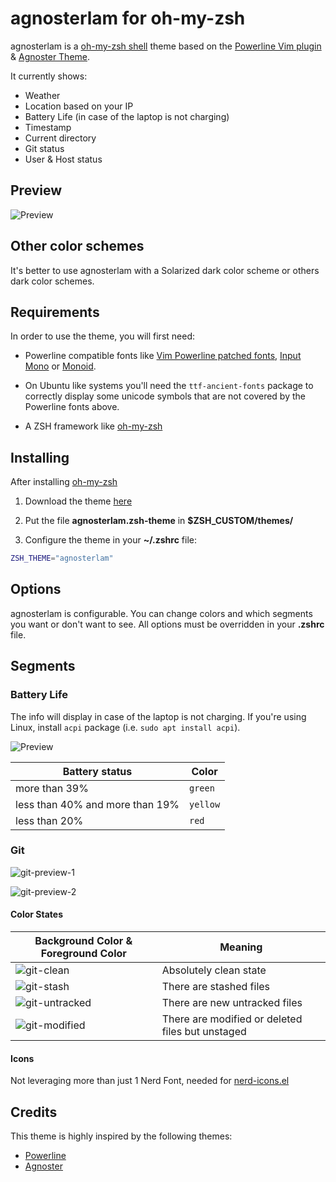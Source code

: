 # agnosterlam for oh-my-zsh

agnosterlam is a [oh-my-zsh shell](https://github.com/robbyrussell/oh-my-zsh) theme based on the
[Powerline Vim plugin](https://github.com/Lokaltog/vim-powerline) &
[Agnoster Theme](https://gist.github.com/agnoster/3712874).

It currently shows:
- Weather
- Location based on your IP
- Battery Life (in case of the laptop is not charging)
- Timestamp
- Current directory
- Git status
- User & Host status

## Preview

![Preview]()


## Other color schemes

It's better to use agnosterlam with a Solarized dark color scheme or others dark color schemes.


## Requirements

In order to use the theme, you will first need:

* Powerline compatible fonts like [Vim Powerline patched fonts](https://github.com/Lokaltog/powerline-fonts), [Input Mono](http://input.fontbureau.com/) or [Monoid](http://larsenwork.com/monoid/).

* On Ubuntu like systems you'll need the `ttf-ancient-fonts` package to correctly display some unicode symbols that are not covered by the Powerline fonts above.

* A ZSH framework like [oh-my-zsh](https://github.com/robbyrussell/oh-my-zsh)


## Installing

After installing [oh-my-zsh](https://github.com/robbyrussell/oh-my-zsh)

1. Download the theme [here](http://raw.github.com/guillermolam/agnosterlam-ohmyzsh-theme/master/agnosterlam.zsh-theme)

2. Put the file **agnosterlam.zsh-theme** in **$ZSH_CUSTOM/themes/**

3. Configure the theme in your **~/.zshrc** file:

```bash
ZSH_THEME="agnosterlam"
```

## Options

agnosterlam is configurable. You can change colors and which segments you want
or don't want to see. All options must be overridden in your **.zshrc** file.

## Segments

### Battery Life

The info will display in case of the laptop is not charging.
If you're using Linux, install `acpi` package (i.e. `sudo apt install acpi`).

![Preview](images/agnosterlam-02.png)

|Battery status|Color
|--------------|-----|
|more than 39%|`green`
|less than 40% and more than 19%|`yellow`
|less than 20%|`red`

### Git
![git-preview-1](images/agnosterlam-git-a.png)

![git-preview-2](images/agnosterlam-git-b.png)

#### Color States
|Background Color & Foreground Color|Meaning
|----------------|----------------|
|![git-clean](images/agnosterlam-git-1.png)|Absolutely clean state
|![git-stash](images/agnosterlam-git-2.png)|There are stashed files
|![git-untracked](images/agnosterlam-git-3.png)|There are new untracked files
|![git-modified](images/agnosterlam-git-4.png)|There are modified or deleted files but unstaged

#### Icons
Not leveraging more than just 1 Nerd Font, needed for [nerd-icons.el](https://github.com/rainstormstudio/nerd-icons.el)

## Credits

This theme is highly inspired by the following themes:
- [Powerline](https://github.com/jeremyFreeAgent/oh-my-zsh-powerline-theme)
- [Agnoster](https://gist.github.com/agnoster/3712874)
